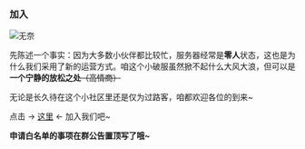### 加入  

![无奈](https://ae02.alicdn.com/kf/H8f2716f87a6a47dcba2ea20e6cb62f57M.jpg)  

先陈述一个事实：因为大多数小伙伴都比较忙，服务器经常是**零人**状态，这也是为什么我们采用了新的运营方式。咱这个小破服虽然掀不起什么大风大浪，但可以是**一个宁静的放松之处**~~（高情商）~~  

无论是长久待在这个小社区里还是仅为过路客，咱都欢迎各位的到来~  

点击 -> [这里](https://jq.qq.com/?_wv=1027&k=4BCJ0zM) <- 加入我们吧~  

**申请白名单的事项在群公告置顶写了哦~**  